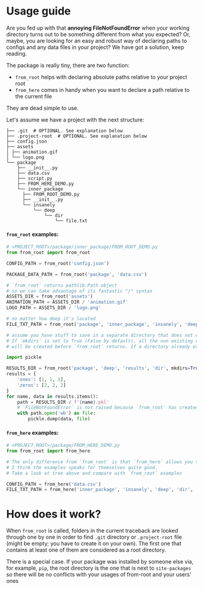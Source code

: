 # Usage guide

Are you fed up with that **annoying FileNotFoundError** when your working directory turns out to be something different
from what you expected? Or, maybe, you are looking for an easy and robust way of declaring paths to configs and any data
files in your project? We have got a solution, keep reading.

The package is really tiny, there are two function:

* `from_root` helps with declaring absolute paths relative to your project root
* `from_here` comes in handy when you want to declare a path relative to the current file

They are dead simple to use.

Let's assume we have a project with the next structure:

```
├── .git  # OPTIONAL. See explanation below
├── .project-root  # OPTIONAL. See explanation below
├── config.json  
├── assets  
│ ├── animation.gif  
│ └── logo.png  
└── package  
    ├── __init__.py
    ├── data.csv    
    ├── script.py
    ├── FROM_HERE_DEMO.py
    └── inner_package  
      ├── FROM_ROOT_DEMO.py  
      ├── __init__.py
      └── insanely
          └── deep
              └── dir
                  └── file.txt
```

#### `from_root` examples:

```python
# <PROJECT_ROOT>/package/inner_package/FROM_ROOT_DEMO.py
from from_root import from_root

CONFIG_PATH = from_root('config.json')

PACKAGE_DATA_PATH = from_root('package', 'data.csv')

# `from_root` returns pathlib.Path object
# so we can take advantage of its fantastic "/" syntax
ASSETS_DIR = from_root('assets')
ANIMATION_PATH = ASSETS_DIR / 'animation.gif'
LOGO_PATH = ASSETS_DIR / 'logo.png'

# no matter how deep it's located
FILE_TXT_PATH = from_root('package', 'inner_package', 'insanely', 'deep', 'dir', 'file.txt')

# assume you have stuff to save in a separate directory that does not exist yet.
# If `mkdirs` is set to True (False by default), all the non existing directories in the path 
# will be created before `from_root` returns. If a directory already exists, nothing happens

import pickle

RESULTS_DIR = from_root('package', 'deep', 'results', 'dir', mkdirs=True)
results = {
    'ones': [1, 1, 1],
    'zeros': [2, 2, 2]
}
for name, data in results.items():
    path = RESULTS_DIR / f'{name}.pkl'
    # `FileNotFoundError` is not raised because `from_root` has created all non-existing directories
    with path.open('wb') as file:
        pickle.dump(data, file)
```

#### `from_here` examples:

```python
# <PROJECT_ROOT>/package/FROM_HERE_DEMO.py
from from_root import from_here

# The only difference from `from_root` is that `from_here` allows you to declare relative paths
# I think the examples speaks for themselves quite good. 
# Take a look at tree above and compare with `from_root` examples

CONFIG_PATH = from_here('data.csv')
FILE_TXT_PATH = from_here('inner_package', 'insanely', 'deep', 'dir', 'file.txt')
```

# How does it work?

When `from_root` is called, folders in the current traceback are looked through one by one in order to find `.git`
directory or `.project-root` file (might be empty; you have to create it on your own). The first one that contains at
least one of them are considered as a root directory.

There is a special case. If your package was installed by someone else via, for example, `pip`, the root directory is
the one that is next to `site-packages` so there will be no conflicts with your usages of from-root and your users' ones
